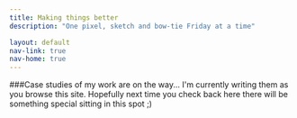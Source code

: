```yaml
---
title: Making things better
description: "One pixel, sketch and bow-tie Friday at a time"

layout: default
nav-link: true
nav-home: true
---
```


###Case studies of my work are on the way...
I'm currently writing them as you browse this site. Hopefully next time you
check back here there will be something special sitting in this spot ;)